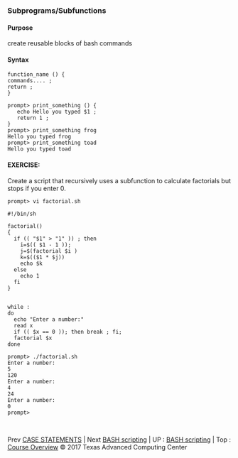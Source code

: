 ### Subprograms/Subfunctions
#### Purpose
create reusable blocks of bash commands

#### Syntax
```
function_name () {
commands.... ;
return ;
}
```
```
prompt> print_something () {
   echo Hello you typed $1 ;
   return 1 ;
}
prompt> print_something frog
Hello you typed frog
prompt> print_something toad
Hello you typed toad
```

#### EXERCISE:
Create a script that recursively uses a subfunction to calculate factorials but stops if you enter 0.
```
prompt> vi factorial.sh
```
```
#!/bin/sh

factorial()
{
  if (( "$1" > "1" )) ; then
    i=$(( $1 - 1 ));
    j=$(factorial $i )
    k=$(($1 * $j))
    echo $k
  else
    echo 1
  fi
}


while :
do
  echo "Enter a number:"
  read x
  if (( $x == 0 )); then break ; fi;
  factorial $x
done  
```
```
prompt> ./factorial.sh
Enter a number:
5
120
Enter a number:
4
24
Enter a number:
0
prompt>
```

<br>

Prev [CASE STATEMENTS](bash_02_05.md) | Next [BASH scripting](bash_scripting.md) | UP : [BASH scripting](bash_scripting.md) | Top : [Course Overview](../../index.md)
&copy; 2017 Texas Advanced Computing Center
